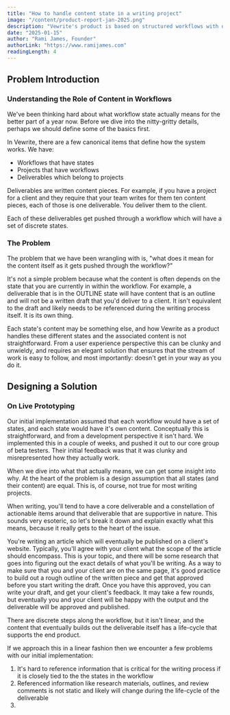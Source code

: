 ```yaml
---
title: "How to handle content state in a writing project"
image: "/content/product-report-jan-2025.png"
description: "Vewrite's product is based on structured workflows with discrete content states. Let's look at how that impacts how we design the product."
date: "2025-01-15"
author: "Rami James, Founder"
authorLink: "https://www.ramijames.com"
readingLength: 4
---
```


## Problem Introduction

### Understanding the Role of Content in Workflows

We've been thinking hard about what workflow state actually means for the better part of a year now. Before we dive into the nitty-gritty details, perhaps we should define some of the basics first.

In Vewrite, there are a few canonical items that define how the system works. We have:

- Workflows that have states
- Projects that have workflows
- Deliverables which belong to projects

Deliverables are written content pieces. For example, if you have a project for a client and they require that your team writes for them ten content pieces, each of those is one deliverable. You deliver them to the client. 

Each of these deliverables get pushed through a workflow which will have a set of discrete states.

### The Problem

The problem that we have been wrangling with is, "what does it mean for the content itself as it gets pushed through the workflow?"

It's not a simple problem because what the content is often depends on the state that you are currently in within the workflow. For example, a deliverable that is in the OUTLINE state will have content that is an outline and will not be a written draft that you'd deliver to a client. It isn't equivalent to the draft and likely needs to be referenced during the writing process itself. It is its own thing.

Each state's content may be something else, and how Vewrite as a product handles these different states and the associated content is not straightforward. From a user experience perspective this can be clunky and unwieldy, and requires an elegant solution that ensures that the stream of work is easy to follow, and most importantly: doesn't get in your way as you do it.

## Designing a Solution

### On Live Prototyping

Our initial implementation assumed that each workflow would have a set of states, and each state would have it's own content. Conceptually this is straightforward, and from a development perspective it isn't hard. We implemented this in a couple of weeks, and pushed it out to our core group of beta testers. Their initial feedback was that it was clunky and misrepresented how they actually work. 

When we dive into what that actually means, we can get some insight into why. At the heart of the problem is a design assumption that all states (and their content) are equal. This is, of course, not true for most writing projects.

When writing, you'll tend to have a core deliverable and a constellation of actionable items around that deliverable that are supportive in nature. This sounds very esoteric, so let's break it down and explain exactly what this means, because it really gets to the heart of the issue.

You're writing an article which will eventually be published on a client's website. Typically, you'll agree with your client what the scope of the article should encompass. This is your topic, and there will be some research that goes into figuring out the exact details of what you'll be writing. As a way to make sure that you and your client are on the same page, it's good practice to build out a rough outline of the written piece and get that approved before you start writing the draft. Once you have this approved, you can write your draft, and get your client's feedback. It may take a few rounds, but eventually you and your client will be happy with the output and the deliverable will be approved and published.

There are discrete steps along the workflow, but it isn't linear, and the content that eventually builds out the deliverable itself has a life-cycle that supports the end product.

If we approach this in a linear fashion then we encounter a few problems with our initial implementation:

1. It's hard to reference information that is critical for the writing process if it is closely tied to the the states in the workflow
2. Referenced information like research materials, outlines, and review comments is not static and likely will change during the life-cycle of the deliverable
3. 